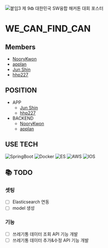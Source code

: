 ![붙임3  제 9ȸ 대한민국 SW융합 해커톤 대회 포스터](https://user-images.githubusercontent.com/48544100/186495452-4c7fdfaf-3ca8-4ec7-834d-babb4024ae0f.jpg)
# WE_CAN_FIND_CAN

## Members
- [NooryKwon](https://github.com/NooryKwon)
- [applan](https://github.com/applan)
- [Jun Shin](https://github.com/greenthings)
- [hhp227](https://github.com/hhp227)
## POSITION
- APP 
    - [Jun Shin](https://github.com/greenthings)
    - [hhp227](https://github.com/hhp227)
- BACKEND
    - [NooryKwon](https://github.com/NooryKwon)
    - [applan](https://github.com/applan)
## USE TECH
<img alt="SpringBoot" src="https://img.shields.io/badge/Spring-6DB33F?style=for-the-badge&logo=Spring&logoColor=white">
<img alt="Docker" src="https://img.shields.io/badge/Docker-2496ED?style=for-the-badge&logo=Docker&logoColor=white">
<img alt="ES" src="https://img.shields.io/badge/Elasticsearch-005571?style=for-the-badge&logo=Elasticsearch&logoColor=white">
<img alt="AWS" src="https://img.shields.io/badge/Amazon AWS-232F3E?style=for-the-badge&logo=Amazon AWS&logoColor=white">
<img alt="IOS" src="https://img.shields.io/badge/iOS-000000?style=for-the-badge&logo=iOS&logoColor=white">

## 📚 TODO
### 셋팅
- [ ] Elasticsearch 연동
- [ ] model 생성
### 기능
- [ ] 쓰레기통 데이터 조회 API 기능 개발
- [ ] 쓰레기통 데이터 추가&수정 API 기능 개발